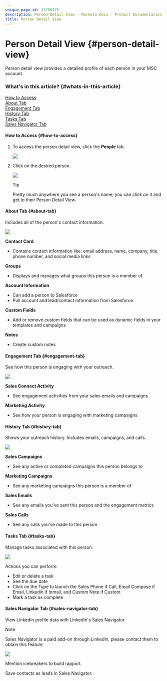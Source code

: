 ```yaml
---
unique-page-id: 13796475
description: Person Detail View - Marketo Docs - Product Documentation
title: Person Detail View
---
```


# Person Detail View {#person-detail-view}

Person detail view provides a detailed profile of each person in your MSC account.

### What's in this article? {#whats-in-this-article}

[How to Access](#how-to-access)  
[About Tab](#about-tab)  
[Engagement Tab](#engagement-tab)  
[History Tab](#history-tab)  
[Tasks Tab](#tasks-tab)  
[Sales Navigator Tab](#sales-navigator-tab)

#### How to Access {#how-to-access}

1. To access the person detail view, click the **People** tab.

   ![](assets/people-tab.png)

1. Click on the desired person.

   ![](assets/select-contact.png)

   >[!TIP]
   >
   >Pretty much anywhere you see a person's name, you can click on it and get to their Person Detail View.

#### About Tab {#about-tab}

Includes all of the person's contact information.

![](assets/about.jpg)

**Contact Card**

* Contains contact information like: email address, name, company, title, phone number, and social media links

**Groups**

* Displays and manages what groups this person is a member of

**Account Information**

* Can add a person to Salesforce
* Pull account and lead/contact information from Salesforce

**Custom Fields**

* Add or remove custom fields that can be used as dynamic fields in your templates and campaigns

**Notes**

* Create custom notes

#### Engagement Tab {#engagement-tab}

See how this person is engaging with your outreach.

![](assets/engagement.jpg)

**Sales Connect Activity**

* See engagement activities from your sales emails and campaigns

**Marketing Activity**

* See how your person is engaging with marketing campaigns

#### History Tab {#history-tab}

Shows your outreach history. Includes emails, campaigns, and calls.

![](assets/history.jpg)

**Sales Campaigns**

* See any active or completed campaigns this person belongs to

**Marketing Campaigns**

* See any marketing campaigns this person is a member of

**Sales Emails**

* See any emails you've sent this person and the engagement metrics

**Sales Calls**

* See any calls you've made to this person

#### Tasks Tab {#tasks-tab}

Manage tasks associated with this person.

![](assets/tasks.jpg)

Actions you can perform:

* Edit or delete a task
* See the due date
* Click on the Type to launch the Sales Phone if Call, Email Compose if Email, Linkedin if Inmail, and Custom Note if Custom.
* Mark a task as complete

#### Sales Navigator Tab {#sales-navigator-tab}

View LinkedIn profile data with LinkedIn's Sales Navigator.

>[!NOTE]
>
>Sales Navigator is a paid add-on through LinkedIn, please contact them to obtain this feature.

![](assets/linkedin.jpg)

Mention icebreakers to build rapport.

Save contacts as leads in Sales Navigator.
